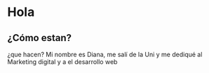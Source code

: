 # Hola

## ¿Cómo estan?

¿que hacen? Mi nombre es Diana, me salí de la Uni y me dediqué al Marketing digital y a el desarrollo web